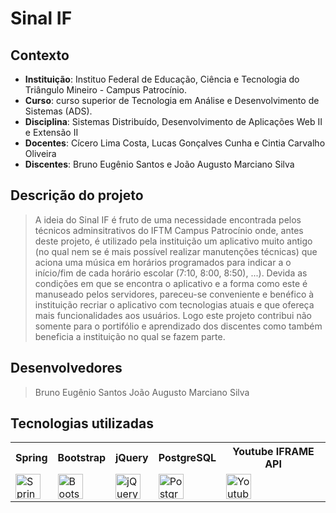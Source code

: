 # Sinal IF

## Contexto
- **Instituição**: Instituo Federal de Educação, Ciência e Tecnologia do Triângulo Mineiro - Campus Patrocínio.
- **Curso**: curso superior de Tecnologia em Análise e Desenvolvimento de Sistemas (ADS).
- **Disciplina**: Sistemas Distribuído, Desenvolvimento de Aplicações Web II e Extensão II
- **Docentes**: Cícero Lima Costa, Lucas Gonçalves Cunha e Cintia Carvalho Oliveira
- **Discentes**: Bruno Eugênio Santos e João Augusto Marciano Silva

## Descrição do projeto
 > A ideia do Sinal IF é fruto de uma necessidade encontrada pelos técnicos adminsitrativos do IFTM Campus Patrocínio onde, antes deste projeto, é utilizado pela instituição um aplicativo muito antigo (no qual nem se é mais possível realizar manutenções técnicas) que aciona uma música em horários programados para indicar a o início/fim de cada horário escolar (7:10, 8:00, 8:50), ...). Devida as condições em que se encontra o aplicativo e a forma como este é manuseado pelos servidores, pareceu-se conveniente e benéfico à instituição recriar o aplicativo com tecnologias atuais e que ofereça mais funcionalidades aos usuários. Logo este projeto contribui não somente para o portifólio e aprendizado dos discentes como também beneficia a instituição no qual se fazem parte.

## Desenvolvedores

> Bruno Eugênio Santos
> João Augusto Marciano Silva

## Tecnologias utilizadas

<table>
  <tr>
    <th>Spring</th>
    <th>Bootstrap</th>
    <th>jQuery</th>
    <th>PostgreSQL</th>
    <th>Youtube IFRAME API</th>
  </tr>
  <tr>
    <td><img src="https://miro.medium.com/v2/resize:fit:720/format:webp/1*8QxPAk1bQFmTrkuLERm1wQ.png" height="40" alt="Spring logo"/></td>
    <td><img src="https://upload.wikimedia.org/wikipedia/commons/thumb/b/b2/Bootstrap_logo.svg/1280px-Bootstrap_logo.svg.png" height="40" alt="Bootstrap logo"/></td>
    <td><img src="https://cdn.iconscout.com/icon/free/png-256/free-jquery-8-1175153.png?f=webp" height="40" alt="jQuery logo"/></td>
    <td><img src="https://upload.wikimedia.org/wikipedia/commons/2/29/Postgresql_elephant.svg" height="40" alt="PostgresSQL logo"/></td>
    <td><img src="https://encrypted-tbn0.gstatic.com/images?q=tbn:ANd9GcQoiMtJG_PC4lsb3-GZAiTZkUXAm3VlkJC1Ag&s" height="40" alt="Youtube API logo"/></td>
  </tr>
</table>
